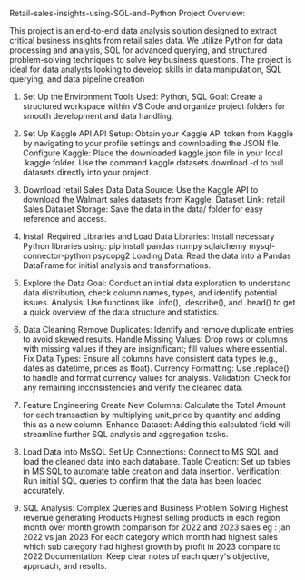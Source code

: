 Retail-sales-insights-using-SQL-and-Python
Project Overview:

This project is an end-to-end data analysis solution designed to extract critical business insights from retail sales data. We utilize Python for data processing and analysis, SQL for advanced querying, and structured problem-solving techniques to solve key business questions. The project is ideal for data analysts looking to develop skills in data manipulation, SQL querying, and data pipeline creation

1. Set Up the Environment
Tools Used:  Python, SQL
Goal: Create a structured workspace within VS Code and organize project folders for smooth development and data handling.

2. Set Up Kaggle API
API Setup: Obtain your Kaggle API token from Kaggle by navigating to your profile settings and downloading the JSON file.
Configure Kaggle:
Place the downloaded kaggle.json file in your local .kaggle folder.
Use the command kaggle datasets download -d <dataset-path> to pull datasets directly into your project.

3. Download retail Sales Data
Data Source: Use the Kaggle API to download the Walmart sales datasets from Kaggle.
Dataset Link: retail Sales Dataset
Storage: Save the data in the data/ folder for easy reference and access.

4. Install Required Libraries and Load Data
Libraries: Install necessary Python libraries using:
pip install pandas numpy sqlalchemy mysql-connector-python psycopg2
Loading Data: Read the data into a Pandas DataFrame for initial analysis and transformations.

5. Explore the Data
Goal: Conduct an initial data exploration to understand data distribution, check column names, types, and identify potential issues.
Analysis: Use functions like .info(), .describe(), and .head() to get a quick overview of the data structure and statistics.

6. Data Cleaning
Remove Duplicates: Identify and remove duplicate entries to avoid skewed results.
Handle Missing Values: Drop rows or columns with missing values if they are insignificant; fill values where essential.
Fix Data Types: Ensure all columns have consistent data types (e.g., dates as datetime, prices as float).
Currency Formatting: Use .replace() to handle and format currency values for analysis.
Validation: Check for any remaining inconsistencies and verify the cleaned data.

7. Feature Engineering
Create New Columns: Calculate the Total Amount for each transaction by multiplying unit_price by quantity and adding this as a new column.
Enhance Dataset: Adding this calculated field will streamline further SQL analysis and aggregation tasks.

9. Load Data into MsSQL
Set Up Connections: Connect to MS SQL and  load the cleaned data into each database.
Table Creation: Set up tables in MS SQL to automate table creation and data insertion.
Verification: Run initial SQL queries to confirm that the data has been loaded accurately.

9. SQL Analysis: Complex Queries and Business Problem Solving
Highest revenue generating Products
Highest selling products in each region
month over month growth comparison for 2022 and 2023 sales eg : jan 2022 vs jan 2023
For each category which month had highest sales
which sub category had highest growth by profit in 2023 compare to 2022
Documentation: Keep clear notes of each query's objective, approach, and results.
